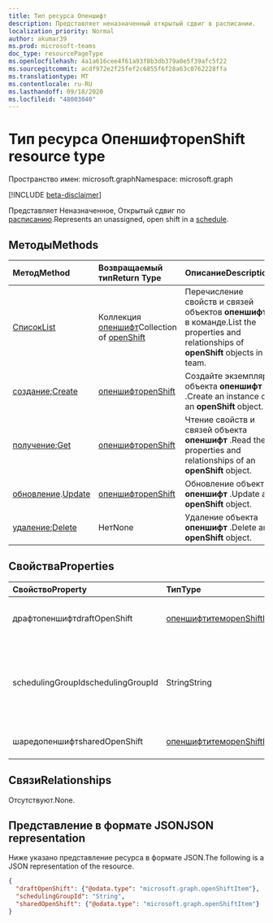 ```yaml
---
title: Тип ресурса Опеншифт
description: Представляет неназначенный открытый сдвиг в расписании.
localization_priority: Normal
author: akumar39
ms.prod: microsoft-teams
doc_type: resourcePageType
ms.openlocfilehash: 4a1a616cee4f61a93f8b3db379a0e5f39afc5f22
ms.sourcegitcommit: acdf972e2f25fef2c6855f6f28a63c0762228ffa
ms.translationtype: MT
ms.contentlocale: ru-RU
ms.lasthandoff: 09/18/2020
ms.locfileid: "48003040"
---
```

# <a name="openshift-resource-type"></a><span data-ttu-id="c0cf3-103">Тип ресурса Опеншифт</span><span class="sxs-lookup"><span data-stu-id="c0cf3-103">openShift resource type</span></span>

<span data-ttu-id="c0cf3-104">Пространство имен: microsoft.graph</span><span class="sxs-lookup"><span data-stu-id="c0cf3-104">Namespace: microsoft.graph</span></span>

[!INCLUDE [beta-disclaimer](../../includes/beta-disclaimer.md)]

<span data-ttu-id="c0cf3-105">Представляет Неназначенное, Открытый сдвиг по [расписанию](../resources/schedule.md).</span><span class="sxs-lookup"><span data-stu-id="c0cf3-105">Represents an unassigned, open shift in a [schedule](../resources/schedule.md).</span></span>

## <a name="methods"></a><span data-ttu-id="c0cf3-106">Методы</span><span class="sxs-lookup"><span data-stu-id="c0cf3-106">Methods</span></span>

| <span data-ttu-id="c0cf3-107">Метод</span><span class="sxs-lookup"><span data-stu-id="c0cf3-107">Method</span></span>       | <span data-ttu-id="c0cf3-108">Возвращаемый тип</span><span class="sxs-lookup"><span data-stu-id="c0cf3-108">Return Type</span></span> | <span data-ttu-id="c0cf3-109">Описание</span><span class="sxs-lookup"><span data-stu-id="c0cf3-109">Description</span></span> |
|:-------------|:------------|:------------|
| [<span data-ttu-id="c0cf3-110">Список</span><span class="sxs-lookup"><span data-stu-id="c0cf3-110">List</span></span>](../api/openshift-list.md) | <span data-ttu-id="c0cf3-111">Коллекция [опеншифт](openshift.md)</span><span class="sxs-lookup"><span data-stu-id="c0cf3-111">Collection of [openShift](openshift.md)</span></span> | <span data-ttu-id="c0cf3-112">Перечисление свойств и связей объектов **опеншифт** в команде.</span><span class="sxs-lookup"><span data-stu-id="c0cf3-112">List the properties and relationships of **openShift** objects in a team.</span></span>|
| <span data-ttu-id="c0cf3-113">[создание](../api/openshift-post.md);</span><span class="sxs-lookup"><span data-stu-id="c0cf3-113">[Create](../api/openshift-post.md)</span></span> | [<span data-ttu-id="c0cf3-114">опеншифт</span><span class="sxs-lookup"><span data-stu-id="c0cf3-114">openShift</span></span>](openshift.md) | <span data-ttu-id="c0cf3-115">Создайте экземпляр объекта **опеншифт** .</span><span class="sxs-lookup"><span data-stu-id="c0cf3-115">Create an instance of an **openShift** object.</span></span> |
| <span data-ttu-id="c0cf3-116">[получение](../api/openshift-get.md);</span><span class="sxs-lookup"><span data-stu-id="c0cf3-116">[Get](../api/openshift-get.md)</span></span> | [<span data-ttu-id="c0cf3-117">опеншифт</span><span class="sxs-lookup"><span data-stu-id="c0cf3-117">openShift</span></span>](openshift.md) | <span data-ttu-id="c0cf3-118">Чтение свойств и связей объекта **опеншифт** .</span><span class="sxs-lookup"><span data-stu-id="c0cf3-118">Read the properties and relationships of an **openShift** object.</span></span> |
| <span data-ttu-id="c0cf3-119">[обновление](../api/openshift-update.md).</span><span class="sxs-lookup"><span data-stu-id="c0cf3-119">[Update](../api/openshift-update.md)</span></span> | [<span data-ttu-id="c0cf3-120">опеншифт</span><span class="sxs-lookup"><span data-stu-id="c0cf3-120">openShift</span></span>](openshift.md) | <span data-ttu-id="c0cf3-121">Обновление объекта **опеншифт** .</span><span class="sxs-lookup"><span data-stu-id="c0cf3-121">Update an **openShift** object.</span></span> |
| <span data-ttu-id="c0cf3-122">[удаление](../api/openshift-delete.md);</span><span class="sxs-lookup"><span data-stu-id="c0cf3-122">[Delete](../api/openshift-delete.md)</span></span> | <span data-ttu-id="c0cf3-123">Нет</span><span class="sxs-lookup"><span data-stu-id="c0cf3-123">None</span></span> | <span data-ttu-id="c0cf3-124">Удаление объекта **опеншифт** .</span><span class="sxs-lookup"><span data-stu-id="c0cf3-124">Delete an **openShift** object.</span></span> |

## <a name="properties"></a><span data-ttu-id="c0cf3-125">Свойства</span><span class="sxs-lookup"><span data-stu-id="c0cf3-125">Properties</span></span>

| <span data-ttu-id="c0cf3-126">Свойство</span><span class="sxs-lookup"><span data-stu-id="c0cf3-126">Property</span></span>     | <span data-ttu-id="c0cf3-127">Тип</span><span class="sxs-lookup"><span data-stu-id="c0cf3-127">Type</span></span>        | <span data-ttu-id="c0cf3-128">Описание</span><span class="sxs-lookup"><span data-stu-id="c0cf3-128">Description</span></span> |
|:-------------|:------------|:------------|
|<span data-ttu-id="c0cf3-129">драфтопеншифт</span><span class="sxs-lookup"><span data-stu-id="c0cf3-129">draftOpenShift</span></span>|[<span data-ttu-id="c0cf3-130">опеншифтитем</span><span class="sxs-lookup"><span data-stu-id="c0cf3-130">openShiftItem</span></span>](openshiftitem.md)|<span data-ttu-id="c0cf3-131">Неопубликованная открытая смена.</span><span class="sxs-lookup"><span data-stu-id="c0cf3-131">An unpublished open shift.</span></span>|
|<span data-ttu-id="c0cf3-132">schedulingGroupId</span><span class="sxs-lookup"><span data-stu-id="c0cf3-132">schedulingGroupId</span></span>|<span data-ttu-id="c0cf3-133">String</span><span class="sxs-lookup"><span data-stu-id="c0cf3-133">String</span></span>|<span data-ttu-id="c0cf3-134">Идентификатор группы планирования, к которой относится открытая смена.</span><span class="sxs-lookup"><span data-stu-id="c0cf3-134">ID for the scheduling group that the open shift belongs to.</span></span>|
|<span data-ttu-id="c0cf3-135">шаредопеншифт</span><span class="sxs-lookup"><span data-stu-id="c0cf3-135">sharedOpenShift</span></span>|[<span data-ttu-id="c0cf3-136">опеншифтитем</span><span class="sxs-lookup"><span data-stu-id="c0cf3-136">openShiftItem</span></span>](openshiftitem.md)|<span data-ttu-id="c0cf3-137">Опубликованная открытая смена.</span><span class="sxs-lookup"><span data-stu-id="c0cf3-137">A published open shift.</span></span>|

## <a name="relationships"></a><span data-ttu-id="c0cf3-138">Связи</span><span class="sxs-lookup"><span data-stu-id="c0cf3-138">Relationships</span></span>

<span data-ttu-id="c0cf3-139">Отсутствуют.</span><span class="sxs-lookup"><span data-stu-id="c0cf3-139">None.</span></span>

## <a name="json-representation"></a><span data-ttu-id="c0cf3-140">Представление в формате JSON</span><span class="sxs-lookup"><span data-stu-id="c0cf3-140">JSON representation</span></span>

<span data-ttu-id="c0cf3-141">Ниже указано представление ресурса в формате JSON.</span><span class="sxs-lookup"><span data-stu-id="c0cf3-141">The following is a JSON representation of the resource.</span></span>

<!-- {
  "blockType": "resource",
  "optionalProperties": [

  ],
  "@odata.type": "microsoft.graph.openShift",
  "baseType": ""
}-->

```json
{
  "draftOpenShift": {"@odata.type": "microsoft.graph.openShiftItem"},
  "schedulingGroupId": "String",
  "sharedOpenShift": {"@odata.type": "microsoft.graph.openShiftItem"}
}
```

<!-- uuid: 16cd6b66-4b1a-43a1-adaf-3a886856ed98
2019-02-04 14:57:30 UTC -->
<!-- {
  "type": "#page.annotation",
  "description": "openShift resource",
  "keywords": "",
  "section": "documentation",
  "tocPath": ""
}-->

